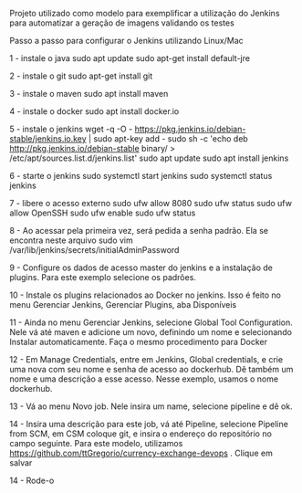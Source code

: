 Projeto utilizado como modelo para exemplificar a utilização do Jenkins para automatizar a geração de imagens validando os testes

Passo a passo para configurar o Jenkins utilizando Linux/Mac

1 - instale o java
sudo apt update
sudo apt-get install default-jre

2 - instale o git
sudo apt-get install git

3 - instale o maven
sudo apt install maven

4 - instale o docker
sudo apt install docker.io

5 - instale o jenkins
wget -q -O - https://pkg.jenkins.io/debian-stable/jenkins.io.key | sudo apt-key add -
sudo sh -c 'echo deb http://pkg.jenkins.io/debian-stable binary/ > /etc/apt/sources.list.d/jenkins.list' 
sudo apt update
sudo apt install jenkins

6 - starte o jenkins
sudo systemctl start jenkins
sudo systemctl status jenkins

7 - libere o acesso externo
sudo ufw allow 8080
sudo ufw status
sudo ufw allow OpenSSH
sudo ufw enable
sudo ufw status

8 - Ao acessar pela primeira vez, será pedida a senha padrão. Ela se encontra neste arquivo
sudo vim /var/lib/jenkins/secrets/initialAdminPassword

9 - Configure os dados de acesso master do jenkins e a instalação de plugins. Para este exemplo selecione os padrões.

10 - Instale os plugins relacionados ao Docker no jenkins. Isso é feito no menu Gerenciar Jenkins, Gerenciar Plugins, aba Disponíveis

11 - Ainda no menu Gerenciar Jenkins, selecione Global Tool Configuration. Nele vá até maven e adicione um novo, definindo um nome e selecionando Instalar automaticamente. Faça o mesmo procedimento para Docker

12 - Em Manage Credentials, entre em Jenkins, Global credentials, e crie uma nova com seu nome e senha de acesso ao dockerhub. Dê também um nome e uma descrição a esse acesso. Nesse exemplo, usamos o nome dockerhub.

13 - Vá ao menu Novo job. Nele insira um name, selecione pipeline e dê ok.

14 - Insira uma descrição para este job, vá até Pipeline, selecione Pipeline from SCM, em CSM coloque git, e insira o endereço do repositório no campo seguinte. Para este modelo, utilizamos https://github.com/ttGregorio/currency-exchange-devops . Clique em salvar

14 - Rode-o